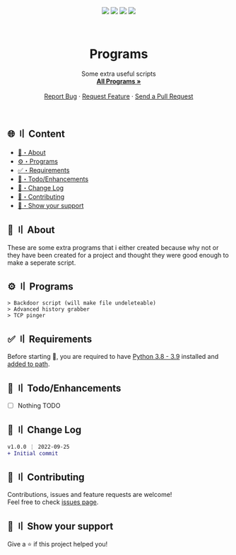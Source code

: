<p align="center">
  <img src="https://img.shields.io/badge/version-1.0.0-blue.svg?cacheSeconds=2592000" >
  <img src="https://img.shields.io/badge/Maintained%3F-yes-green.svg" >
  <!-- <img src="https://img.shields.io/badge/license-MIT-yellow.svg" > -->
  <img src="https://img.shields.io/github/last-commit/Callumgm/Programs">
  <a href="https://twitter.com/Flashouttt" target="_blank">
    <img src="https://img.shields.io/twitter/follow/Flashouttt.svg?style=social">
  </a>
</p>


<!-- PROJECT LOGO -->
<br />
<p align="center">
  <h1 align="center">Programs</h1>

  <p align="center">
    Some extra useful scripts
    <br />
    <a href="#programs"><strong>All Programs »</strong></a>
    <br />
    <br />
    <a href="https://github.com/Callumgm/Programs/issues">Report Bug</a>
    ·
    <a href="https://github.com/Callumgm/Programs/issues">Request Feature</a>
    ·
    <a href="https://github.com/Callumgm/Programs/pulls">Send a Pull Request</a>
  </p>
</p>

<br>


## <a id="content"></a>🌐 〢 Content

- [:dart:・About](#about)
- [:gear:・Programs](#programs)
- [:white_check_mark:・Requirements](#requirements)
- [:pushpin:・Todo/Enhancements](#enhancements)
- [:thought_balloon:・Change Log](#changelog)
- [🤝・Contributing](#contributing)
- [🌟・Show your support](#support)
<!-- - [📝・License](#license) -->

## <a id="about"></a>:dart: 〢 About ##

These are some extra programs that i either created because why not or they have been created for a project and thought they were good enough to make a seperate script.
<br>


## <a id="programs"></a>:gear: 〢 Programs ##

```shell
> Backdoor script (will make file undeleteable)
> Advanced history grabber
> TCP pinger
```

## <a id="requirements"></a>:white_check_mark: 〢 Requirements ##

Before starting :checkered_flag:, you are required to have [Python 3.8 - 3.9](https://www.python.org/downloads/release/python-397/) installed and [added to path](https://docs.blender.org/manual/en/latest/_images/about_contribute_install_windows_installer.png).


## <a id="enhancements"></a>:pushpin: 〢 Todo/Enhancements ##

- [ ] Nothing TODO

## <a id="changelog"></a>:thought_balloon: 〢 Change Log ##

```diff
v1.0.0 ⋮ 2022-09-25
+ Initial commit
```


## <a id="contributing"></a>🤝 〢 Contributing ##
Contributions, issues and feature requests are welcome!<br />Feel free to check
[issues page](https://github.com/Callumgm/Ransomware/issues).  


## <a id="support"></a>🌟 〢 Show your support ##
Give a ⭐️ if this project helped you! 


<!-- ## <a id="license"></a>📝 〢 License ##
 Copyright © 2022
[CookiesKush420](https://github.com/Callumgm).<br />  This project is [MIT](https://github.com/Callumgm/Programs/blob/master/LICENSE) licensed. -->
